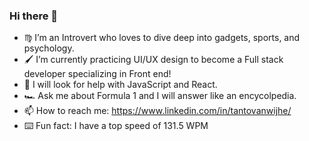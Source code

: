 ### Hi there 👋

- ♍︎ I’m an Introvert who loves to dive deep into gadgets, sports, and psychology.
- 🖌 I’m currently practicing UI/UX design to become a Full stack developer specializing in Front end!
- 🤔 I will look for help with JavaScript and React.
- 🏎 Ask me about Formula 1 and I will answer like an encycolpedia.
- 📫 How to reach me: https://www.linkedin.com/in/tantovanwijhe/
- ⌨️ Fun fact: I have a top speed of 131.5 WPM
